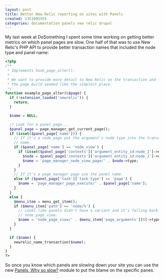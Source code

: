```yaml
---
layout: post
title: Better New Relic reporting on sites with Panels
created: 1351095555
categories: documentation panels new relic drupal
---
```

My last week at DoSomething I spent some time working on getting better metrics on which panel pages are slow. One half of that was to use New Relic's PHP API to provide better transaction names that included the node type and panel name:


``` php
<?php
/**
 * Implements hook_page_alter().
 *
 * We want to provide more detail to New Relic on the transaction and late in
 * the page build seemed like the simplest place.
 */
function example_page_alter(&$page) {
  if (!extension_loaded('newrelic')) {
    return;
  }

  $name = NULL;

  // Look for a panel page...
  $panel_page = page_manager_get_current_page();
  if (isset($panel_page['name'])) {
    // If it's a node page put the argument's node type into the transaction
    // name.
    if ($panel_page['name'] == 'node_view') {
      if (isset($panel_page['contexts']['argument_entity_id:node_1']->data)) {
        $node = $panel_page['contexts']['argument_entity_id:node_1']->data;
        $name = 'page_manager_node_view_page/' . $node->type;
      }
    }
    // If it's a page_manager page use the panel name.
    else if ($panel_page['task']['task type'] == 'page') {
      $name = 'page_manager_page_execute/' . $panel_page['name'];
    }
  }
  else {
    $menu_item = menu_get_item();
    if ($menu_item['path'] == 'node/%') {
      // Looks like panels didn't have a variant and it's falling back to
      // node_page_view.
      $name = 'node_page_view/' . $menu_item['page_arguments'][0]->type;
    }
  }

  if ($name) {
    newrelic_name_transaction($name);
  }
}
?>
```

So once you know which panels are slowing down your site you can use the new [Panels, Why so slow?](http://drupal.org/project/panels_why_so_slow) module to put the blame on the specific panes.
